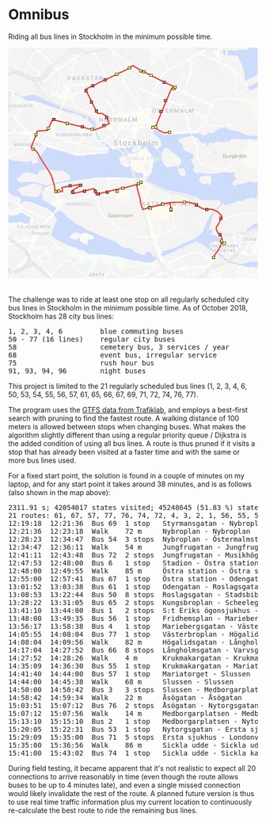 # Omnibus

Riding all bus lines in Stockholm in the minimum possible time.

<div align="middle">
<img src="route-21.png">
</div>
<br/>

The challenge was to ride at least one stop on all regularly scheduled city bus lines in Stockholm
in the minimum possible time. As of October 2018, Stockholm has 28 city bus lines:

<pre>
1, 2, 3, 4, 6         blue commuting buses
50 - 77 (16 lines)    regular city buses
58                    cemetery bus, 3 services / year
68                    event bus, irregular service
75                    rush hour bus
91, 93, 94, 96        night buses
</pre>

This project is limited to the 21 regularly scheduled bus lines
(1, 2, 3, 4, 6, 50, 53, 54, 55, 56, 57, 61, 65, 66, 67, 69, 71, 72, 74, 76, 77).

The program uses the [GTFS data from Trafiklab](https://www.trafiklab.se/api/gtfs-regional-beta),
and employs a best-first search with pruning to find the fastest route. A walking distance of
100 meters is allowed between stops when changing buses. What makes the algorithm slightly
different than using a regular priority queue / Dijkstra is the added condition of using all
bus lines. A route is thus pruned if it visits a stop that has already been visited at a faster
time and with the same or more bus lines used.

For a fixed start point, the solution is found in a couple of minutes on my laptop, and for any
start point it takes around 38 minutes, and is as follows (also shown in the map above):

<pre>
2311.91 s; 42054017 states visited; 45248645 (51.83 %) states pruned; 3588365 states queued
21 routes: 61, 67, 57, 77, 76, 74, 72, 4, 3, 2, 1, 56, 55, 53, 71, 69, 66, 65, 6, 54, 50
12:19:18  12:21:36  Bus 69  1 stop   Styrmansgatan - Nybroplan
12:21:36  12:23:18  Walk    72 m     Nybroplan - Nybroplan
12:28:23  12:34:47  Bus 54  3 stops  Nybroplan - Östermalmstorg - Karlavägen - Jungfrugatan
12:34:47  12:36:11  Walk    54 m     Jungfrugatan - Jungfrugatan
12:41:11  12:43:48  Bus 72  2 stops  Jungfrugatan - Musikhögskolan - Stadion
12:47:53  12:48:00  Bus 6   1 stop   Stadion - Östra station
12:48:00  12:49:55  Walk    85 m     Östra station - Östra station
12:55:00  12:57:41  Bus 67  1 stop   Östra station - Odengatan
13:01:52  13:03:38  Bus 61  1 stop   Odengatan - Roslagsgatan
13:08:53  13:22:44  Bus 50  8 stops  Roslagsgatan - Stadsbiblioteket - Odenplan - Vasaparken - Sabbatsbergs sjukhus - Tegnérgatan - Norra Bantorget - Cityterminalen - Kungsbroplan
13:28:22  13:31:05  Bus 65  2 stops  Kungsbroplan - Scheelegatan - S:t Eriks ögonsjukhus
13:41:10  13:44:00  Bus 1   2 stops  S:t Eriks ögonsjukhus - S:t Eriksgatan - Fridhemsplan
13:48:00  13:49:35  Bus 56  1 stop   Fridhemsplan - Mariebergsgatan
13:56:17  13:58:38  Bus 4   1 stop   Mariebergsgatan - Västerbroplan
14:05:55  14:08:04  Bus 77  1 stop   Västerbroplan - Högalidsgatan
14:08:04  14:09:56  Walk    82 m     Högalidsgatan - Långholmsgatan
14:17:04  14:27:52  Bus 66  8 stops  Långholmsgatan - Varvsgatan - Skinnarviken - Högalidskyrkan - Ansgariegatan - Ringvägen - Zinkensdamm - Hornsgatan/Rosenlundsgatan - Krukmakargatan
14:27:52  14:28:26  Walk    4 m      Krukmakargatan - Krukmakargatan
14:35:09  14:36:30  Bus 55  1 stop   Krukmakargatan - Mariatorget
14:41:40  14:44:00  Bus 57  1 stop   Mariatorget - Slussen
14:44:00  14:45:38  Walk    68 m     Slussen - Slussen
14:50:00  14:58:42  Bus 3   3 stops  Slussen - Medborgarplatsen - Nytorgsgatan - Åsögatan
14:58:42  14:59:34  Walk    22 m     Åsögatan - Åsögatan
15:03:51  15:07:12  Bus 76  2 stops  Åsögatan - Nytorgsgatan - Medborgarplatsen
15:07:12  15:07:56  Walk    14 m     Medborgarplatsen - Medborgarplatsen
15:13:10  15:15:10  Bus 2   1 stop   Medborgarplatsen - Nytorgsgatan
15:20:05  15:22:31  Bus 53  1 stop   Nytorgsgatan - Ersta sjukhus
15:29:09  15:35:00  Bus 71  5 stops  Ersta sjukhus - Londonviadukten - Danvikstull - Henriksdal - Kanalvägen - Sickla udde
15:35:00  15:36:56  Walk    86 m     Sickla udde - Sickla udde
15:41:00  15:43:02  Bus 74  1 stop   Sickla udde - Sickla kaj
</pre>

During field testing, it became apparent that it's not realistic to expect all 20 connections to
arrive reasonably in time (even though the route allows buses to be up to 4 minutes late), and
even a single missed connection would likely invalidate the rest of the route. A planned future
version is thus to use real time traffic information plus my current location to continuously
re-calculate the best route to ride the remaining bus lines.
